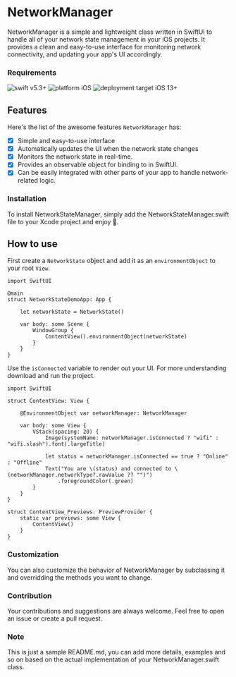 #  NetworkManager
NetworkManager is a simple and lightweight class written in SwiftUI to handle all of your network state management in your iOS projects. It provides a clean and easy-to-use interface for monitoring network connectivity, and updating your app's UI accordingly.

### Requirements

![swift v5.3+](https://img.shields.io/badge/swift-v5.3-orange.svg)
![platform iOS](https://img.shields.io/badge/platform-iOS-blue.svg)
![deployment target iOS 13+](https://img.shields.io/badge/deployment%20target-iOS%2013-blueviolet)

## Features

Here's the list of the awesome features `NetworkManager` has:
- [X] Simple and easy-to-use interface
- [X] Automatically updates the UI when the network state changes
- [X] Monitors the network state in real-time.
- [X] Provides an observable object for binding to in SwiftUI.
- [X] Can be easily integrated with other parts of your app to handle network-related logic.

### Installation
To install NetworkStateManager, simply add the NetworkStateManager.swift file to your Xcode project and enjoy 🙂.

## How to use

First create a `NetworkState` object and add it as an `environmentObject` to your root `View`.

```
import SwiftUI

@main
struct NetworkStateDemoApp: App {
    
    let networkState = NetworkState()
    
    var body: some Scene {
        WindowGroup {
            ContentView().environmentObject(networkState)
        }
    }
}
```
Use the `isConnected` variable to render out your UI. For more understanding download and run the project. 

```
import SwiftUI

struct ContentView: View {
    
    @EnvironmentObject var networkManager: NetworkManager
    
    var body: some View {
        VStack(spacing: 20) {
            Image(systemName: networkManager.isConnected ? "wifi" : "wifi.slash").font(.largeTitle)
            
            let status = networkManager.isConnected == true ? "Online" : "Offline"
            Text("You are \(status) and connected to \(networkManager.networkType?.rawValue ?? "")")
                .foregroundColor(.green)
        }
    }
}

struct ContentView_Previews: PreviewProvider {
    static var previews: some View {
        ContentView()
    }
}
```
### Customization
You can also customize the behavior of NetworkManager by subclassing it and overridding the methods you want to change.

### Contribution
Your contributions and suggestions are always welcome. Feel free to open an issue or create a pull request.


### Note
This is just a sample README.md, you can add more details, examples and so on based on the actual implementation of your NetworkManager.swift class.
